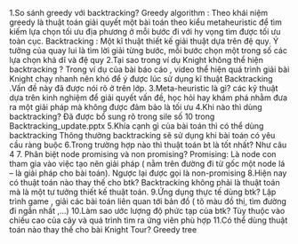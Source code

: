 1.So sánh greedy với backtracking? 
Greedy algorithm : Theo khái niệm greedy là thuật toán giải quyết một bài toán theo kiểu metaheuristic để tìm kiếm lựa chọn tối ưu địa phương ở mỗi bước đi với hy vọng tìm được tối ưu toàn cục.
Backtracking :  Một kĩ thuật thiết kế giải thuật dựa trên đệ quy. Ý tưởng của quay lui là tìm lời giải từng bước, mỗi bước chọn một trong số các lựa chọn khả dĩ và đệ quy
2.Tại sao trong ví dụ Knight không thể hiện backtracking ?
Trong ví dụ của bài báo cáo , video thể hiện quá trình giải bài Knight chạy nhanh nên khó để ý được lúc sử dụng kĩ thuật Backtracking .Vấn đề này đã được nói rõ ở trên lớp.
3.Meta-heuristic là gì?
các kỹ thuật dựa trên kinh nghiệm để giải quyết vấn đề, học hỏi hay khám phá nhằm đưa ra một giải pháp mà không được đảm bảo là tối ưu
4.Khi nào thì dùng backtracking?
Đã được bổ sung rõ trong sile số 10 trong Backtracking_update.pptx
5.Khía cạnh gì của bài toán thì có thể dùng backtracking 
Thông thường backtracking sẽ sử dụng khi bài toán có yêu cầu ràng buộc
6.Trong trường hợp nào thì thuật toán bt là tốt nhất?
Như câu 4
7. Phân biệt node promising và non promising?
Promising: Là node con tham gia vào việc tạo nên giải pháp ( nằm trên đường đi từ gốc một node lá – là giải pháp cho bài toán).
Ngược lại được gọi là non-promising
8.Hiện nay có thuật toán nào thay thế cho btk?
Backtracking không phải là thuật toán mà là một tư tưởng thiết kế thuật toán.
9.Ứng dụng thực tế dùng btk?
Lập trình game , giải các bài toán liên quan tới bản đồ ( tô màu đồ thị, tìm đường đi ngắn nhất ,...)
10.Làm sao ước lượng độ phức tạp của btk?
Tùy thuộc vào chiều cao của cây và quá trình tìm ra ứng viên phù hợp
11.Có thể dùng thuật toán nào thay thế cho bài Knight Tour?
Greedy tree 
